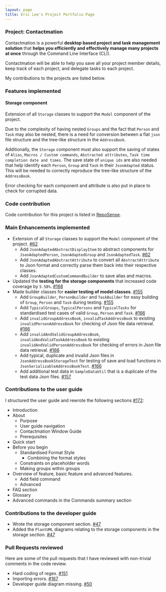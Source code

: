 ```yaml
---
layout: page
title: Eric Lee's Project Portfolio Page
---
```


### Project: Contactmation

Contactmation is a powerful **desktop based project and task management solution** that **helps you efficiently and
effectively manage many projects at once** through the Command Line Interface (CLI).

Contactmation will be able to help you save all your project member details, keep track of
each project, and delegate tasks to each project.

My contributions to the projects are listed below.

### Features implemented

#### Storage component

Extension of all `Storage` classes to support the `Model` component of the project.

Due to the complexity of having nested `Groups` and the fact that `Person` and `Task` may
also be nested, there is a need for conversion between a flat `json` file structure and
the tree-like structure in the `AddressBook`. 

Additionally, the `Storage` component must also
support the saving of states of `Alias`, `Macros / Custom commands`, `Abstracted attributes`,
`Task time completion date and times`. The save state of `unique ids` are also needed
that help identify each `Person`, `Group` and `Task` in their `JsonAdapted` status. This will
be needed to correctly reproduce the tree-like structure of the `AddressBook`.

Error checking for each component and attribute is also put in place to check for corrupted data.

### Code contribution

Code contribution for this project is listed in [RepoSense](https://nus-cs2103-ay2223s1.github.io/tp-dashboard/?search=autumn-sonata&breakdown=true&sort=groupTitle&sortWithin=title&since=2022-09-16&timeframe=commit&mergegroup=&groupSelect=groupByRepos&checkedFileTypes=docs~functional-code~test-code~other).

### Main Enhancements implemented

- Extension of all `Storage` classes to support the `Model` component of the project. [#62](https://github.com/AY2223S1-CS2103T-T11-1/tp/pull/62)
  - Add `JsonAdaptedAbstractDisplayItem` to abstract components for `JsonAdaptedPerson`, `JsonAdaptedGroup` 
  and `JsonAdaptedTask`. [#62](https://github.com/AY2223S1-CS2103T-T11-1/tp/pull/62)
  - Add `JsonAdaptedAbstractAttribute` to convert all `AbstractAttribute` to Json format and correctly parse them back into
  their respective classes. 
  - Add `JsonAdaptedCustomCommandBuilder` to save alias and macros.
- Updated the **testing for the storage components** that increased code coverage by `5.58%`. [#168](https://github.com/AY2223S1-CS2103T-T11-1/tp/pull/168)
- Made builder classes for **easier testing of model classes**. [#155](https://github.com/AY2223S1-CS2103T-T11-1/tp/pull/155)
  - Add `GroupBuilder`, `PersonBuilder` and `TaskBuilder` for easy building of `Group`, `Person` and `Task` during testing. [#155](https://github.com/AY2223S1-CS2103T-T11-1/tp/pull/155)
  - Add `TypicalGroups`, `TypicalPersons` and `TypicalTasks` for standardised test cases of valid `Group`, `Person` and `Task`. [#166](https://github.com/AY2223S1-CS2103T-T11-1/tp/pull/166)
  - Add `invalidGroupAddressBook`, `invalidTaskAddressBook` to existing `invalidPersonAddressBook` for checking of Json file data retrieval. [#166](https://github.com/AY2223S1-CS2103T-T11-1/tp/pull/166)
  - Add `invalidAndValidGroupAddressBook`, `invalidAndValidTaskAddressBook` to existing `invalidAndValidPersonAddressBook` for checking of errors in Json file data retrieval. [#166](https://github.com/AY2223S1-CS2103T-T11-1/tp/pull/166)
  - Add typical, duplicate and invalid Json files in `JsonAddressBookStorageTest` for testing of save and load functions in `JsonSerializableAddressBookTest`. [#166](https://github.com/AY2223S1-CS2103T-T11-1/tp/pull/166)
  - Add additional test data in `SampleDataUtil` that is a duplicate of the test data Json files. [#157](https://github.com/AY2223S1-CS2103T-T11-1/tp/pull/157)

<div style="page-break-after: always;"></div>

### Contributions to the user guide

I structured the user guide and rewrote the following sections [#172](https://github.com/AY2223S1-CS2103T-T11-1/tp/pull/172):

- Introduction
- About
  - Purpose 
  - User guide navigation
  - Contactmation Window Guide
  - Prerequisites
- Quick start
- Before you begin
  - Standardised Format Style
    - Combining the format styles
  - Constraints on placeholder words
  - Making groups within groups
- Overview of feature, basic feature and advanced features.
  - Add field command
  - Advanced
- FAQ section
- Glossary
- Advanced commands in the Commands summary section

### Contributions to the developer guide

- Wrote the storage component section. [#47](https://github.com/AY2223S1-CS2103T-T11-1/tp/pull/47)
- Added the `PlantUML` diagrams relating to the storage components in the storage section. [#47](https://github.com/AY2223S1-CS2103T-T11-1/tp/pull/47)

<div style="page-break-after: always;"></div>

### Pull Requests reviewed

Here are some of the pull requests that I have reviewed with non-trivial comments
in the code review.

- Hard coding of regex. [#151](https://github.com/AY2223S1-CS2103T-T11-1/tp/pull/151)
- Importing errors. [#167](https://github.com/AY2223S1-CS2103T-T11-1/tp/pull/167)
- Developer guide diagram missing. [#50](https://github.com/AY2223S1-CS2103T-T11-1/tp/pull/50)
